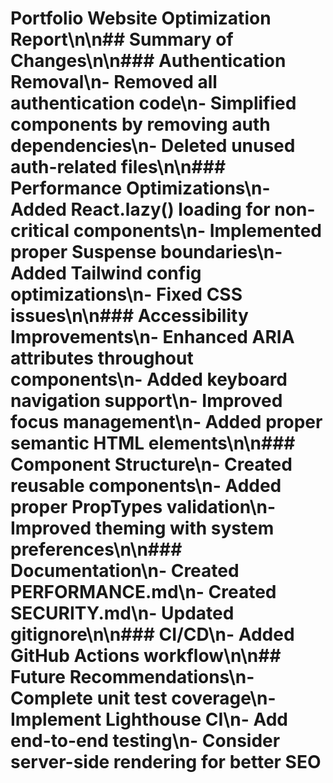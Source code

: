 # Portfolio Website Optimization Report\n\n## Summary of Changes\n\n### Authentication Removal\n- Removed all authentication code\n- Simplified components by removing auth dependencies\n- Deleted unused auth-related files\n\n### Performance Optimizations\n- Added React.lazy() loading for non-critical components\n- Implemented proper Suspense boundaries\n- Added Tailwind config optimizations\n- Fixed CSS issues\n\n### Accessibility Improvements\n- Enhanced ARIA attributes throughout components\n- Added keyboard navigation support\n- Improved focus management\n- Added proper semantic HTML elements\n\n### Component Structure\n- Created reusable components\n- Added proper PropTypes validation\n- Improved theming with system preferences\n\n### Documentation\n- Created PERFORMANCE.md\n- Created SECURITY.md\n- Updated gitignore\n\n### CI/CD\n- Added GitHub Actions workflow\n\n## Future Recommendations\n- Complete unit test coverage\n- Implement Lighthouse CI\n- Add end-to-end testing\n- Consider server-side rendering for better SEO
